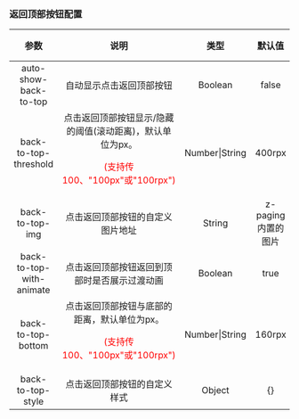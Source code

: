 ### 返回顶部按钮配置

|           参数           |                             说明                             |      类型      |       默认值       | 可选值 |
| :----------------------: | :----------------------------------------------------------: | :------------: | :----------------: | :----: |
|  auto-show-back-to-top   |                   自动显示点击返回顶部按钮                   |    Boolean     |       false        |  true  |
|  back-to-top-threshold   | 点击返回顶部按钮显示/隐藏的阈值(滚动距离)，默认单位为px。<p style="color:red;">(支持传100、"100px"或"100rpx")</p> | Number\|String |       400rpx       |   -    |
|     back-to-top-img      |               点击返回顶部按钮的自定义图片地址               |     String     | z-paging内置的图片 |   -    |
| back-to-top-with-animate |         点击返回顶部按钮返回到顶部时是否展示过渡动画         |    Boolean     |        true        | false  |
|    back-to-top-bottom    | 点击返回顶部按钮与底部的距离，默认单位为px。<p style="color:red;">(支持传100、"100px"或"100rpx")</p> | Number\|String |       160rpx       |   -    |
|    back-to-top-style     |                 点击返回顶部按钮的自定义样式                 |     Object     |         {}         |   -    |
